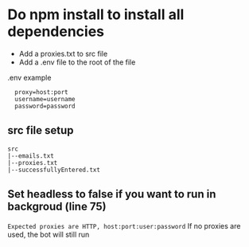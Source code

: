 Do npm install to install all dependencies
===

- Add a proxies.txt to src file
- Add a .env file to the root of the file

.env example
```
  proxy=host:port
  username=username
  password=password
```

src file setup
---
```
src
|--emails.txt
|--proxies.txt
|--successfullyEntered.txt

```

Set headless to false if you want to run in backgroud (line 75)
---

`Expected proxies are HTTP, host:port:user:password`
If no proxies are used, the bot will still run